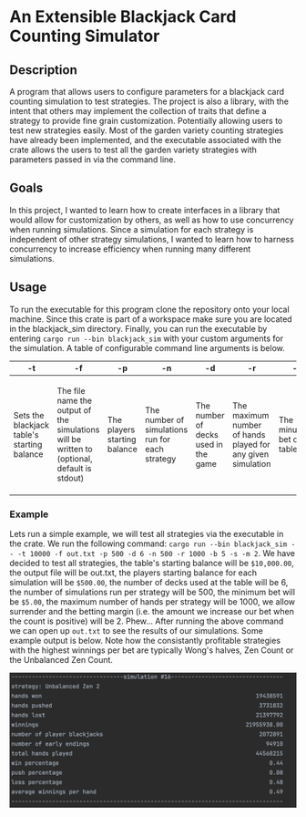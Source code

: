 # An Extensible Blackjack Card Counting Simulator
## Description
A program that allows users to configure parameters for a blackjack card counting simulation to test strategies. The project is also a library, with the intent that
others may implement the collection of traits that define a strategy to provide fine grain customization. Potentially allowing users to test new strategies easily.
Most of the garden variety counting strategies have already been implemented, and the executable associated with the crate allows the users to test all the garden variety strategies with parameters passed in via the command line.

## Goals
In this project, I wanted to learn how to create interfaces in a library that would allow for customization by others, as well as how to use concurrency when running simulations. 
Since a simulation for each strategy is independent of other strategy simulations, I wanted to learn how to harness concurrency to increase efficiency when running many different simulations.

## Usage
To run the executable for this program clone the repository onto your local machine. Since this crate is part of a workspace make sure you are located in the blackjack_sim directory.
Finally, you can run the executable by entering `cargo run --bin blackjack_sim` with your custom arguments for the simulation. A table of configurable command line arguments is below.

| -t | -f | -p | -n | -d | -r | -b | -g | -s | -m | -e | -i |
| --- | --- | --- | --- | --- | --- | --- | --- | --- | --- | --- | --- |
| Sets the blackjack table's starting balance | The file name the output of the simulations will be written to (optional, default is stdout) | The players starting balance | The number of simulations run for each strategy | The number of decks used in the game | The maximum number of hands played for any given simulation | The minumum bet of the table | Flag that determines whether or not to display output from each simulation (optional, defaults to true) | Flag that determines whether the game allows surrender or not | The a constant value margin to increase bets by | Flage that determines whether or not the dealer hits on a soft seventeen (optional, defaults to false) | Flag that determines whether or not the game allows insurance bets to be taken (optional, defaults to false) |

### Example
Lets run a simple example, we will test all strategies via the executable in the crate. We run the following command: `cargo run --bin blackjack_sim -- -t 10000 -f out.txt -p 500 -d 6 -n 500 -r 1000 -b 5 -s -m 2`. We have decided to test all strategies, the table's starting balance will be `$10,000.00`, the output file will be out.txt, the players starting balance for each simulation will be `$500.00`, the number of decks used at the table will be 6,
the number of simulations run per strategy will be 500, the minimum bet will be `$5.00`, the maximum number of hands per strategy will be 1000, we allow surrender and the betting margin (i.e. the amount we increase our bet when the count is positive) will be 2.
Phew... After running the above command we can open up `out.txt` to see the results of our simulations. Some example output is below. Note how the consistantly profitable strategies with the highest winnings per bet are typically Wong's halves, Zen Count or the Unbalanced Zen Count.

![](simulation.png)

